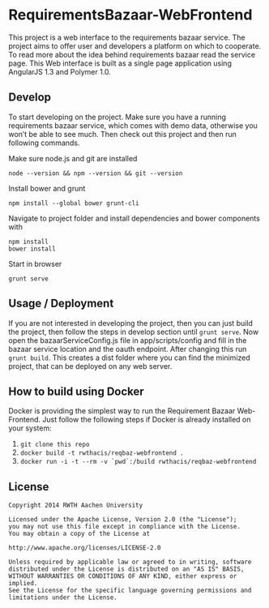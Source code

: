 RequirementsBazaar-WebFrontend
==============================

This project is a web interface to the requirements bazaar service. The project aims to offer user and developers a platform on which to cooperate. To read more about the idea behind requirements bazaar read the service page. This Web interface is built as a single page application using AngularJS 1.3 and Polymer 1.0.


Develop
----------
To start developing on the project. Make sure you have a running requirements bazaar service, which comes with demo data, otherwise you won’t be able to see much. Then check out this project and then run following commands.

Make sure node.js and git are installed
```
node --version && npm --version && git --version
```
Install bower and grunt
```
npm install --global bower grunt-cli
```
Navigate to project folder and install dependencies and bower components with
```
npm install
bower install
```

Start in browser
```
grunt serve
```

Usage / Deployment
----------
If you are not interested in developing the project, then you can just build the project, then follow the steps in develop section until ```grunt serve```. Now open the bazaarServiceConfig.js file in app/scripts/config and fill in the bazaar service location and the oauth endpoint. After changing this run ```grunt build```. This creates a dist folder where you can find the minimized project, that can be deployed on any web server.

How to build using Docker
-------------------------
Docker is providing the simplest way to run the Requirement Bazaar Web-Frontend. Just follow the following steps if Docker is already installed on your system:

 1. `git clone this repo` 
 2. `docker build -t rwthacis/reqbaz-webfrontend .` 
 3. ``docker run -i -t --rm -v `pwd`:/build rwthacis/reqbaz-webfrontend``


License
-------

```
Copyright 2014 RWTH Aachen University

Licensed under the Apache License, Version 2.0 (the "License");
you may not use this file except in compliance with the License.
You may obtain a copy of the License at

http://www.apache.org/licenses/LICENSE-2.0

Unless required by applicable law or agreed to in writing, software
distributed under the License is distributed on an "AS IS" BASIS,
WITHOUT WARRANTIES OR CONDITIONS OF ANY KIND, either express or implied.
See the License for the specific language governing permissions and
limitations under the License.
```